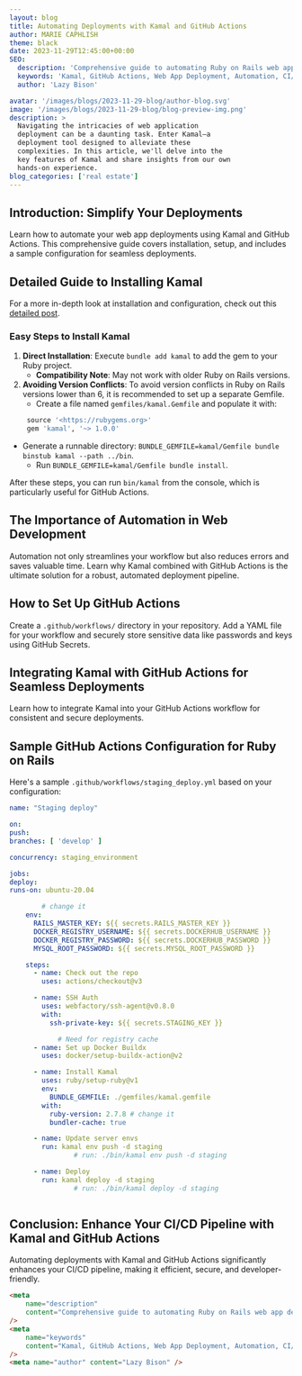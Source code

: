```yaml
---
layout: blog
title: Automating Deployments with Kamal and GitHub Actions
author: MARIE CAPHLISH
theme: black
date: 2023-11-29T12:45:00+00:00
SEO:
  description: 'Comprehensive guide to automating Ruby on Rails web app deployments using Kamal and GitHub Actions. Includes installation guide and sample GitHub Actions configuration.'
  keywords: 'Kamal, GitHub Actions, Web App Deployment, Automation, CI/CD Pipeline, Ruby, Ruby on Rails, Developers'
  author: 'Lazy Bison'

avatar: '/images/blogs/2023-11-29-blog/author-blog.svg'
image: '/images/blogs/2023-11-29-blog/blog-preview-img.png'
description: >
  Navigating the intricacies of web application
  deployment can be a daunting task. Enter Kamal—a
  deployment tool designed to alleviate these
  complexities. In this article, we'll delve into the
  key features of Kamal and share insights from our own
  hands-on experience.
blog_categories: ['real estate']
---
```


## Introduction: Simplify Your Deployments

Learn how to automate your web app deployments using Kamal and GitHub Actions. This comprehensive guide covers installation, setup, and includes a sample configuration for seamless deployments.

## Detailed Guide to Installing Kamal

For a more in-depth look at installation and configuration, check out this [detailed post](https://www.notion.so/Effortless-Deployment-of-Web-Applications-with-Kamal-394073d1007149aaad561f17dae7ff9a?pvs=21).

### Easy Steps to Install Kamal

1. **Direct Installation**: Execute `bundle add kamal` to add the gem to your Ruby project.
   - **Compatibility Note**: May not work with older Ruby on Rails versions.
2. **Avoiding Version Conflicts**: To avoid version conflicts in Ruby on Rails versions lower than 6, it is recommended to set up a separate Gemfile.
   - Create a file named `gemfiles/kamal.Gemfile` and populate it with:
   ```ruby
    source '<https://rubygems.org>'
    gem 'kamal', '~> 1.0.0'
   ```

- Generate a runnable directory: `BUNDLE_GEMFILE=kamal/Gemfile bundle binstub kamal --path ../bin`.
  - Run `BUNDLE_GEMFILE=kamal/Gemfile bundle install`.

After these steps, you can run `bin/kamal` from the console, which is particularly useful for GitHub Actions.

## The Importance of Automation in Web Development

Automation not only streamlines your workflow but also reduces errors and saves valuable time. Learn why Kamal combined with GitHub Actions is the ultimate solution for a robust, automated deployment pipeline.

## How to Set Up GitHub Actions

Create a `.github/workflows/` directory in your repository. Add a YAML file for your workflow and securely store sensitive data like passwords and keys using GitHub Secrets.

## Integrating Kamal with GitHub Actions for Seamless Deployments

Learn how to integrate Kamal into your GitHub Actions workflow for consistent and secure deployments.

## Sample GitHub Actions Configuration for Ruby on Rails

Here's a sample `.github/workflows/staging_deploy.yml` based on your configuration:

```yml
name: "Staging deploy"

on:
push:
branches: [ 'develop' ]

concurrency: staging_environment

jobs:
deploy:
runs-on: ubuntu-20.04

    	# change it
    env:
      RAILS_MASTER_KEY: ${{ secrets.RAILS_MASTER_KEY }}
      DOCKER_REGISTRY_USERNAME: ${{ secrets.DOCKERHUB_USERNAME }}
      DOCKER_REGISTRY_PASSWORD: ${{ secrets.DOCKERHUB_PASSWORD }}
      MYSQL_ROOT_PASSWORD: ${{ secrets.MYSQL_ROOT_PASSWORD }}

    steps:
      - name: Check out the repo
        uses: actions/checkout@v3

      - name: SSH Auth
        uses: webfactory/ssh-agent@v0.8.0
        with:
          ssh-private-key: ${{ secrets.STAGING_KEY }}

    		# Need for registry cache
      - name: Set up Docker Buildx
        uses: docker/setup-buildx-action@v2

      - name: Install Kamal
        uses: ruby/setup-ruby@v1
        env:
          BUNDLE_GEMFILE: ./gemfiles/kamal.gemfile
        with:
          ruby-version: 2.7.8 # change it
          bundler-cache: true

      - name: Update server envs
        run: kamal env push -d staging
    			# run: ./bin/kamal env push -d staging

      - name: Deploy
        run: kamal deploy -d staging
    			# run: ./bin/kamal deploy -d staging



```

## Conclusion: Enhance Your CI/CD Pipeline with Kamal and GitHub Actions

Automating deployments with Kamal and GitHub Actions significantly enhances your CI/CD pipeline, making it efficient, secure, and developer-friendly.

```html
<meta
	name="description"
	content="Comprehensive guide to automating Ruby on Rails web app deployments using Kamal and GitHub Actions. Includes installation guide and sample GitHub Actions configuration."
/>
<meta
	name="keywords"
	content="Kamal, GitHub Actions, Web App Deployment, Automation, CI/CD Pipeline, Ruby, Ruby on Rails, Developers"
/>
<meta name="author" content="Lazy Bison" />
```
